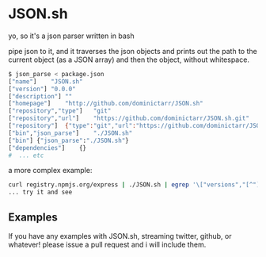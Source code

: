 # JSON.sh

yo, so it's a json parser written in bash

pipe json to it, and it traverses the json objects and prints out the 
path to the current object (as a JSON array) and then the object, without whitespace.

``` bash
$ json_parse < package.json
["name"]	"JSON.sh"
["version"]	"0.0.0"
["description"]	""
["homepage"]	"http://github.com/dominictarr/JSON.sh"
["repository","type"]	"git"
["repository","url"]	"https://github.com/dominictarr/JSON.sh.git"
["repository"]	{"type":"git","url":"https://github.com/dominictarr/JSON.sh.git"}
["bin","json_parse"]	"./JSON.sh"
["bin"]	{"json_parse":"./JSON.sh"}
["dependencies"]	{}
#  ... etc
```

a more complex example:

``` bash
curl registry.npmjs.org/express | ./JSON.sh | egrep '\["versions","[^"]*"\]'
... try it and see
```

## Examples

If you have any examples with JSON.sh, streaming twitter, github, or whatever!
please issue a pull request and i will include them.